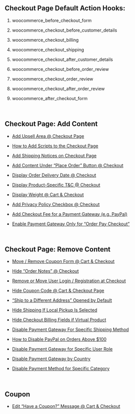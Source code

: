## Checkout Page Default Action Hooks:

1)  woocommerce_before_checkout_form

2)  woocommerce_checkout_before_customer_details

3)  woocommerce_checkout_billing

4)  woocommerce_checkout_shipping

5)  woocommerce_checkout_after_customer_details

6)  woocommerce_checkout_before_order_review

7)  woocommerce_checkout_order_review

8)  woocommerce_checkout_after_order_review

9)  woocommerce_after_checkout_form

<br/>

## Checkout Page: Add Content


* [Add Upsell Area @ Checkout Page](https://businessbloomer.com/woocommerce-add-upsell-area-checkout-page/)

* [How to Add Scripts to the Checkout Page](https://businessbloomer.com/woocommerce-add-html-javascript-checkout-page/)

* [Add Shipping Notices on Checkout Page](https://businessbloomer.com/woocommerce-add-shipping-notices-checkout-page/)

* [Add Content Under “Place Order” Button @ Checkout](https://businessbloomer.com/woocommerce-add-content-under-place-order-button-checkout/)

* [Display Order Delivery Date @ Checkout](https://businessbloomer.com/woocommerce-display-order-delivery-date-checkout/)

* [Display Product-Specific T&C @ Checkout](https://businessbloomer.com/woocommerce-display-product-specific-tc-checkout/)

* [Display Weight @ Cart & Checkout](https://businessbloomer.com/woocommerce-display-weight-cart-checkout/)

* [Add Privacy Policy Checkbox @ Checkout](https://businessbloomer.com/woocommerce-additional-acceptance-checkbox-checkout/)

* [Add Checkout Fee for a Payment Gateway (e.g. PayPal)](https://www.businessbloomer.com/woocommerce-add-fee-to-cart/)

* [Enable Payment Gateway Only for “Order Pay Checkout”](https://www.businessbloomer.com/woocommerce-enable-payment-gateway-only-for-order-pay-checkout/)

<br/>

## Checkout Page: Remove Content

* [Move / Remove Coupon Form @ Cart & Checkout](https://businessbloomer.com/woocommerce-move-remove-coupon-form-cart-checkout/)

* [Hide “Order Notes” @ Checkout](https://businessbloomer.com/woocommerce-remove-order-notes-checkout-page/)

* [Remove or Move User Login / Registration at Checkout](https://businessbloomer.com/woocommerce-remove-move-loginregistration-checkout/)

* [Hide Coupon Code @ Cart & Checkout Page](https://businessbloomer.com/woocommerce-hide-coupon-code-cartcheckout-page/)

* [“Ship to a Different Address” Opened by Default](https://www.businessbloomer.com/woocommerce-ship-different-address-open-default/)

* [Hide Shipping If Local Pickup Is Selected](https://www.businessbloomer.com/woocommerce-hide-shipping-local-pickup-selected/)

* [Hide Checkout Billing Fields if Virtual Product](https://www.businessbloomer.com/woocommerce-hide-checkout-billing-fields-if-virtual-product-cart/)

* [Disable Payment Gateway For Specific Shipping Method](https://www.businessbloomer.com/woocommerce-disable-payment-gateway-for-specific-shipping-method/)

* [How to Disable PayPal on Orders Above $100](https://www.businessbloomer.com/woocommerce-disable-paypal-orders-100/)

* [Disable Payment Gateway for Specific User Role](https://www.businessbloomer.com/disable-payment-gateway-specific-user-role-woocommerce/)

* [Disable Payment Gateway by Country](https://www.businessbloomer.com/disable-payment-gateway-specific-country-woocommerce/)

* [Disable Payment Method for Specific Category](https://www.businessbloomer.com/woocommerce-disable-payment-method-for-specific-category/)

<br/>

## Coupon
* [Edit “Have a Coupon?” Message @ Cart & Checkout](https://www.businessbloomer.com/woocommerce-change-coupon-code-message-cart-checkout/)


